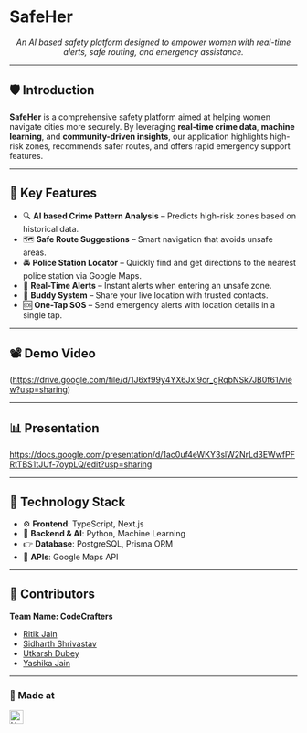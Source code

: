 <h1 align="left">SafeHer</h1>

<p align="center">
  <i>An AI based safety platform designed to empower women with real-time alerts, safe routing, and emergency assistance.</i>
</p>

---

## 🛡️ Introduction

**SafeHer** is a comprehensive safety platform aimed at helping women navigate cities more securely. By leveraging **real-time crime data**, **machine learning**, and **community-driven insights**, our application highlights high-risk zones, recommends safer routes, and offers rapid emergency support features.

---

## 🌟 Key Features

- 🔍 **AI based Crime Pattern Analysis** – Predicts high-risk zones based on historical data.
- 🗺️ **Safe Route Suggestions** – Smart navigation that avoids unsafe areas.
- 🚔 **Police Station Locator** – Quickly find and get directions to the nearest police station via Google Maps.
- 🚨 **Real-Time Alerts** – Instant alerts when entering an unsafe zone.
- 🧭 **Buddy System** – Share your live location with trusted contacts.
- 🆘 **One-Tap SOS** – Send emergency alerts with location details in a single tap.

---

## 📽️ Demo Video

(https://drive.google.com/file/d/1J6xf99y4YX6JxI9cr_gRqbNSk7JB0f61/view?usp=sharing)

---

## 📊 Presentation

https://docs.google.com/presentation/d/1ac0uf4eWKY3slW2NrLd3EWwfPFRtTBS1tJUf-7oypLQ/edit?usp=sharing

---

## 🧰 Technology Stack

- ⚙️ **Frontend**: TypeScript, Next.js  
- 🧠 **Backend & AI**: Python, Machine Learning
- 👉 **Database**: PostgreSQL, Prisma ORM
- 📡 **APIs**: Google Maps API

---

## 👥 Contributors

**Team Name: CodeCrafters**

- [Ritik Jain](https://github.com/RitikJain00)  
- [Sidharth Shrivastav](https://github.com/qrquf)  
- [Utkarsh Dubey](https://github.com/dubeysir)  
- [Yashika Jain](https://github.com/yashika532)

---

### 🏁 Made at

<a href="https://hack36.in">
  <img src="https://postimage.me/images/2025/04/19/built-at-hack36.png" height="24px" alt="Hack36 Logo">
</a>

